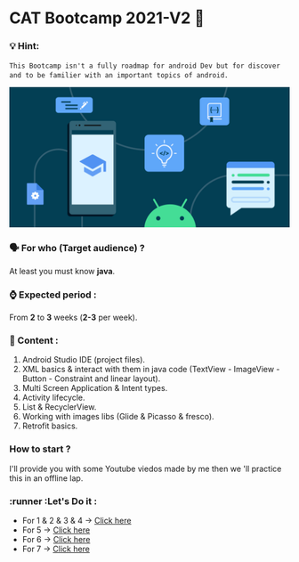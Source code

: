 # CAT Bootcamp 2021-V2 :rocket:

### :bulb: Hint:
`This Bootcamp isn't a fully roadmap for android Dev but for discover and to be familier with an important topics of android.`

<p align="center">
  <img src="img/android.png">
</p> 

### :speaking_head: For who (Target audience) ?
At least you must know **java**.

### :watch: Expected period :
From **2** to **3** weeks (**2-3** per week).

### :memo: Content :
1. Android Studio IDE (project files).
2. XML basics & interact with them in java code (TextView - ImageView - Button - Constraint and linear layout).
3. Multi Screen Application & Intent types.
4. Activity lifecycle.
5. List & RecyclerView.
6. Working with images libs (Glide & Picasso & fresco).
7. Retrofit basics.

###  How to start ?
I'll provide you with some Youtube viedos made by me then we 'll practice this in an offline lap. 

### :runner :Let's Do it :
- For 1 & 2 & 3 & 4 -> [Click here](https://youtube.com/playlist?list=PL_99ATWogCcq0BNZD1R8VKU86FCvxKGHi)     
- For 5 -> [Click here](https://www.youtube.com/playlist?list=PL_99ATWogCcrsuH7GilsRJkD6dieQE9vK)     
- For 6 -> [Click here]()    
- For 7 -> [Click here]()
